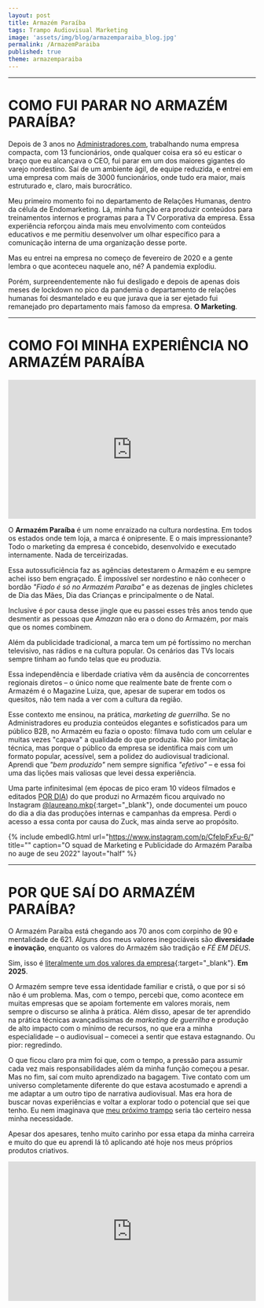 ```yaml
---
layout: post
title: Armazém Paraíba
tags: Trampo Audiovisual Marketing
image: 'assets/img/blog/armazemparaiba_blog.jpg'
permalink: /ArmazemParaiba
published: true
theme: armazemparaiba
---
```

---


# COMO FUI PARAR NO ARMAZÉM PARAÍBA?  

Depois de 3 anos no [Administradores.com](/PortalAdministradores), trabalhando numa empresa compacta, com 13 funcionários, onde qualquer coisa era só eu esticar o braço que eu alcançava o CEO, fui parar em um dos maiores gigantes do varejo nordestino. Saí de um ambiente ágil, de equipe reduzida, e entrei em uma empresa com mais de 3000 funcionários, onde tudo era maior, mais estruturado e, claro, mais burocrático.  

Meu primeiro momento foi no departamento de Relações Humanas, dentro da célula de Endomarketing. Lá, minha função era produzir conteúdos para treinamentos internos e programas para a TV Corporativa da empresa. Essa experiência reforçou ainda mais meu envolvimento com conteúdos educativos e me permitiu desenvolver um olhar específico para a comunicação interna de uma organização desse porte.  

Mas eu entrei na empresa no começo de fevereiro de 2020 e a gente lembra o que aconteceu naquele ano, né? A pandemia explodiu.  

Porém, surpreendentemente não fui desligado e depois de apenas dois meses de lockdown no pico da pandemia o departamento de relações humanas foi desmantelado e eu que jurava que ia ser ejetado fui remanejado pro departamento mais famoso da empresa. **O Marketing**.

---

# COMO FOI MINHA EXPERIÊNCIA NO ARMAZÉM PARAÍBA  

<div style="position: relative; padding-bottom: 56.25%; height: 0; overflow: hidden; max-width: 100%; height: auto;">
    <iframe title="vimeo-player" src="https://player.vimeo.com/video/449076783?h=e69099a32a" style="position: absolute; top: 0; left: 0; width: 100%; height: 100%;" frameborder="0" allowfullscreen></iframe>
</div>

O **Armazém Paraíba** é um nome enraizado na cultura nordestina. Em todos os estados onde tem loja, a marca é onipresente. E o mais impressionante? Todo o marketing da empresa é concebido, desenvolvido e executado internamente. Nada de terceirizadas.  

Essa autossuficiência faz as agências detestarem o Armazém e eu sempre achei isso bem engraçado. É impossível ser nordestino e não conhecer o bordão *"Fiado é só no Armazém Paraíba"* e as dezenas de jingles chicletes de Dia das Mães, Dia das Crianças e principalmente o de Natal.  

Inclusive é por causa desse jingle que eu passei esses três anos tendo que desmentir as pessoas que *Amazan* não era o dono do Armazém, por mais que os nomes combinem.  

Além da publicidade tradicional, a marca tem um pé fortíssimo no merchan televisivo, nas rádios e na cultura popular. Os cenários das TVs locais sempre tinham ao fundo telas que eu produzia.  

Essa independência e liberdade criativa vêm da ausência de concorrentes regionais diretos – o único nome que realmente bate de frente com o Armazém é o Magazine Luiza, que, apesar de superar em todos os quesitos, não tem nada a ver com a cultura da região.  

Esse contexto me ensinou, na prática, *marketing de guerrilha*. Se no Administradores eu produzia conteúdos elegantes e sofisticados para um público B2B, no Armazém eu fazia o oposto: filmava tudo com um celular e muitas vezes "capava" a qualidade do que produzia. Não por limitação técnica, mas porque o público da empresa se identifica mais com um formato popular, acessível, sem a polidez do audiovisual tradicional. Aprendi que *"bem produzido"* nem sempre significa *"efetivo"* – e essa foi uma das lições mais valiosas que levei dessa experiência.  

Uma parte infinitesimal (em épocas de pico eram 10 vídeos filmados e editados <u>POR DIA</u>) do que produzi no Armazém ficou arquivado no Instagram [@laureano.mkp](https://www.instagram.com/laureano.mkp){:target="_blank"}, onde documentei um pouco do dia a dia das produções internas e campanhas da empresa. Perdi o acesso a essa conta por causa do Zuck, mas ainda serve ao propósito.

{% include embedIG.html
    url="https://www.instagram.com/p/CfelpFxFu-6/"
    title=""
    caption="O squad de Marketing e Publicidade do Armazém Paraíba no auge de seu 2022"
    layout="half"
%}

---


# POR QUE SAÍ DO ARMAZÉM PARAÍBA?  

O Armazém Paraíba está chegando aos 70 anos com corpinho de 90 e mentalidade de 621. Alguns dos meus valores inegociáveis são **diversidade e inovação**, enquanto os valores do Armazém são tradição e *FÉ EM DEUS*.

Sim, isso é [literalmente um dos valores da empresa](https://www.armazempb.com.br/institucional-nossos-principios){:target="_blank"}. **Em 2025**.  

O Armazém sempre teve essa identidade familiar e cristã, o que por si só não é um problema. Mas, com o tempo, percebi que, como acontece em muitas empresas que se apoiam fortemente em valores morais, nem sempre o discurso se alinha à prática. Além disso, apesar de ter aprendido na prática técnicas avançadíssimas de *marketing de guerrilha* e produção de alto impacto com o mínimo de recursos, no que era a minha especialidade – o audiovisual – comecei a sentir que estava estagnando. Ou pior: regredindo.  

O que ficou claro pra mim foi que, com o tempo, a pressão para assumir cada vez mais responsabilidades além da minha função começou a pesar. Mas no fim, saí com muito aprendizado na bagagem. Tive contato com um universo completamente diferente do que estava acostumado e aprendi a me adaptar a um outro tipo de narrativa audiovisual. Mas era hora de buscar novas experiências e voltar a explorar todo o potencial que sei que tenho. Eu nem imaginava que [meu próximo trampo](/ColoresFilmes) seria tão certeiro nessa minha necessidade.

Apesar dos apesares, tenho muito carinho por essa etapa da minha carreira e muito do que eu aprendi lá tô aplicando até hoje nos meus próprios produtos criativos.

<div style="position: relative; padding-bottom: 56.25%; height: 0; overflow: hidden; max-width: 100%; height: auto;">
    <iframe title="vimeo-player" src="https://player.vimeo.com/video/603925003?h=8747d49ac4" style="position: absolute; top: 0; left: 0; width: 100%; height: 100%;" frameborder="0" allowfullscreen></iframe>
